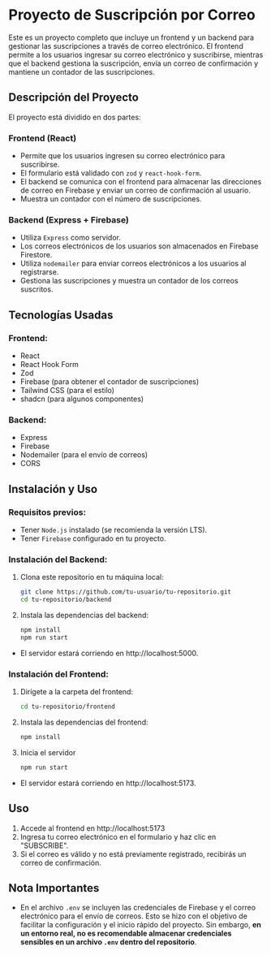 # Proyecto de Suscripción por Correo

Este es un proyecto completo que incluye un frontend y un backend para gestionar las suscripciones a través de correo electrónico. El frontend permite a los usuarios ingresar su correo electrónico y suscribirse, mientras que el backend gestiona la suscripción, envía un correo de confirmación y mantiene un contador de las suscripciones.

## Descripción del Proyecto

El proyecto está dividido en dos partes:

### Frontend (React)
- Permite que los usuarios ingresen su correo electrónico para suscribirse.
- El formulario está validado con `zod` y `react-hook-form`.
- El backend se comunica con el frontend para almacenar las direcciones de correo en Firebase y enviar un correo de confirmación al usuario.
- Muestra un contador con el número de suscripciones.

### Backend (Express + Firebase)
- Utiliza `Express` como servidor.
- Los correos electrónicos de los usuarios son almacenados en Firebase Firestore.
- Utiliza `nodemailer` para enviar correos electrónicos a los usuarios al registrarse.
- Gestiona las suscripciones y muestra un contador de los correos suscritos.

## Tecnologías Usadas

### Frontend:
- React
- React Hook Form
- Zod
- Firebase (para obtener el contador de suscripciones)
- Tailwind CSS (para el estilo)
- shadcn (para algunos componentes)

### Backend:
- Express
- Firebase
- Nodemailer (para el envío de correos)
- CORS

## Instalación y Uso

### Requisitos previos:
- Tener `Node.js` instalado (se recomienda la versión LTS).
- Tener `Firebase` configurado en tu proyecto.

### Instalación del Backend:

1. Clona este repositorio en tu máquina local:
   ```bash
   git clone https://github.com/tu-usuario/tu-repositorio.git
   cd tu-repositorio/backend
2. Instala las dependencias del backend:
   ```bash
   npm install
   npm run start
- El servidor estará corriendo en http://localhost:5000.

### Instalación del Frontend:

1. Dirígete a la carpeta del frontend:
   ```bash
   cd tu-repositorio/frontend
2. Instala las dependencias del frontend:
   ```bash
   npm install
3. Inicia el servidor
   ```bash
   npm run start

- El servidor estará corriendo en http://localhost:5173.

## Uso
1. Accede al frontend en http://localhost:5173
2. Ingresa tu correo electrónico en el formulario y haz clic en "SUBSCRIBE".
3. Si el correo es válido y no está previamente registrado, recibirás un correo de confirmación.

## Nota Importantes

- En el archivo `.env` se incluyen las credenciales de Firebase y el correo electrónico para el envío de correos. Esto se hizo con el objetivo de facilitar la configuración y el inicio rápido del proyecto. Sin embargo, **en un entorno real, no es recomendable almacenar credenciales sensibles en un archivo `.env` dentro del repositorio**.

